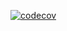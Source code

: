 [![codecov](https://codecov.io/gh/innostory/avm/branch/LITTLE.bang/graph/badge.svg)](https://codecov.io/gh/innostory/avm)
